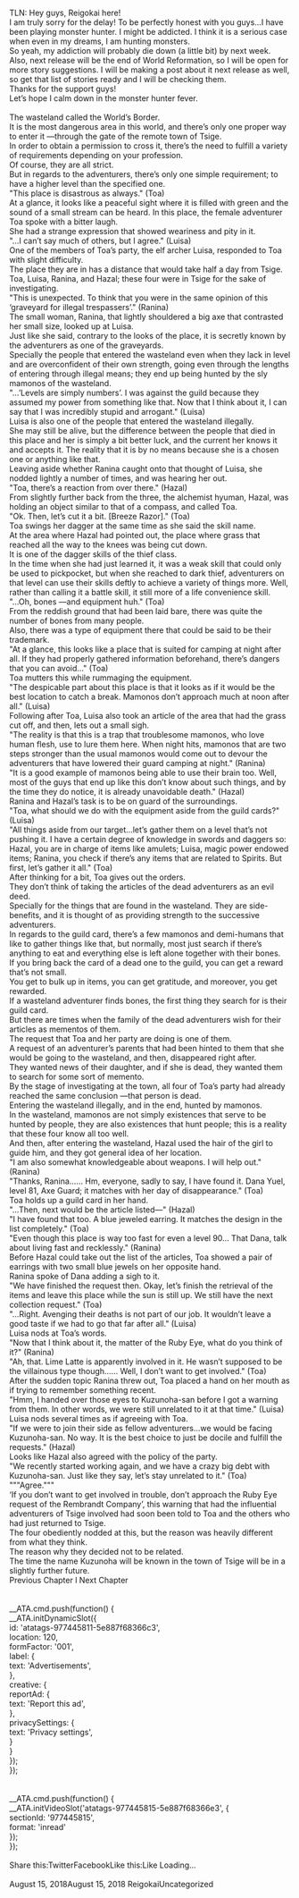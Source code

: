 <br/>
TLN: Hey guys, Reigokai here!<br/>
I am truly sorry for the delay! To be perfectly honest with you guys…I have been playing monster hunter. I might be addicted. I think it is a serious case when even in my dreams, I am hunting monsters.<br/>
So yeah, my addiction will probably die down (a little bit) by next week. Also, next release will be the end of World Reformation, so I will be open for more story suggestions. I will be making a post about it next release as well, so get that list of stories ready and I will be checking them.<br/>
Thanks for the support guys! <br/>
Let’s hope I calm down in the monster hunter fever.<br/>
<br/>
The wasteland called the World’s Border.<br/>
It is the most dangerous area in this world, and there’s only one proper way to enter it —through the gate of the remote town of Tsige.<br/>
In order to obtain a permission to cross it, there’s the need to fulfill a variety of requirements depending on your profession.<br/>
Of course, they are all strict.<br/>
But in regards to the adventurers, there’s only one simple requirement; to have a higher level than the specified one.<br/>
"This place is disastrous as always." (Toa)<br/>
At a glance, it looks like a peaceful sight where it is filled with green and the sound of a small stream can be heard. In this place, the female adventurer Toa spoke with a bitter laugh.<br/>
She had a strange expression that showed weariness and pity in it.<br/>
"…I can’t say much of others, but I agree." (Luisa)<br/>
One of the members of Toa’s party, the elf archer Luisa, responded to Toa with slight difficulty.<br/>
The place they are in has a distance that would take half a day from Tsige.<br/>
Toa, Luisa, Ranina, and Hazal; these four were in Tsige for the sake of investigating.<br/>
"This is unexpected. To think that you were in the same opinion of this ‘graveyard for illegal trespassers’." (Ranina)<br/>
The small woman, Ranina, that lightly shouldered a big axe that contrasted her small size, looked up at Luisa.<br/>
Just like she said, contrary to the looks of the place, it is secretly known by the adventurers as one of the graveyards.<br/>
Specially the people that entered the wasteland even when they lack in level and are overconfident of their own strength, going even through the lengths of entering through illegal means; they end up being hunted by the sly mamonos of the wasteland.<br/>
"…’Levels are simply numbers’. I was against the guild because they assumed my power from something like that. Now that I think about it, I can say that I was incredibly stupid and arrogant." (Luisa)<br/>
Luisa is also one of the people that entered the wasteland illegally.<br/>
She may still be alive, but the difference between the people that died in this place and her is simply a bit better luck, and the current her knows it and accepts it. The reality that it is by no means because she is a chosen one or anything like that.<br/>
Leaving aside whether Ranina caught onto that thought of Luisa, she nodded lightly a number of times, and was hearing her out.<br/>
"Toa, there’s a reaction from over there." (Hazal)<br/>
From slightly further back from the three, the alchemist hyuman, Hazal, was holding an object similar to that of a compass, and called Toa.<br/>
"Ok. Then, let’s cut it a bit. [Breeze Razor]." (Toa)<br/>
Toa swings her dagger at the same time as she said the skill name. <br/>
At the area where Hazal had pointed out, the place where grass that reached all the way to the knees was being cut down.<br/>
It is one of the dagger skills of the thief class.<br/>
In the time when she had just learned it, it was a weak skill that could only be used to pickpocket, but when she reached to dark thief, adventurers on that level can use their skills deftly to achieve a variety of things more. Well, rather than calling it a battle skill, it still more of a life convenience skill.<br/>
"…Oh, bones —and equipment huh." (Toa)<br/>
From the reddish ground that had been laid bare, there was quite the number of bones from many people. <br/>
Also, there was a type of equipment there that could be said to be their trademark.<br/>
"At a glance, this looks like a place that is suited for camping at night after all. If they had properly gathered information beforehand, there’s dangers that you can avoid…" (Toa)<br/>
Toa mutters this while rummaging the equipment.<br/>
"The despicable part about this place is that it looks as if it would be the best location to catch a break. Mamonos don’t approach much at noon after all." (Luisa)<br/>
Following after Toa, Luisa also took an article of the area that had the grass cut off, and then, lets out a small sigh.<br/>
"The reality is that this is a trap that troublesome mamonos, who love human flesh, use to lure them here. When night hits, mamonos that are two steps stronger than the usual mamonos would come out to devour the adventurers that have lowered their guard camping at night." (Ranina)<br/>
"It is a good example of mamonos being able to use their brain too. Well, most of the guys that end up like this don’t know about such things, and by the time they do notice, it is already unavoidable death." (Hazal)<br/>
Ranina and Hazal’s task is to be on guard of the surroundings.<br/>
"Toa, what should we do with the equipment aside from the guild cards?" (Luisa)<br/>
"All things aside from our target…let’s gather them on a level that’s not pushing it. I have a certain degree of knowledge in swords and daggers so: Hazal, you are in charge of items like amulets; Luisa, magic power endowed items; Ranina, you check if there’s any items that are related to Spirits. But first, let’s gather it all." (Toa)<br/>
After thinking for a bit, Toa gives out the orders. <br/>
They don’t think of taking the articles of the dead adventurers as an evil deed.<br/>
Specially for the things that are found in the wasteland. They are side-benefits, and it is thought of as providing strength to the successive adventurers.<br/>
In regards to the guild card, there’s a few mamonos and demi-humans that like to gather things like that, but normally, most just search if there’s anything to eat and everything else is left alone together with their bones. <br/>
If you bring back the card of a dead one to the guild, you can get a reward that’s not small.<br/>
You get to bulk up in items, you can get gratitude, and moreover, you get rewarded.<br/>
If a wasteland adventurer finds bones, the first thing they search for is their guild card.<br/>
But there are times when the family of the dead adventurers wish for their articles as mementos of them. <br/>
The request that Toa and her party are doing is one of them. <br/>
A request of an adventurer’s parents that had been hinted to them that she would be going to the wasteland, and then, disappeared right after. <br/>
They wanted news of their daughter, and if she is dead, they wanted them to search for some sort of memento.<br/>
By the stage of investigating at the town, all four of Toa’s party had already reached the same conclusion —that person is dead.<br/>
Entering the wasteland illegally, and in the end, hunted by mamonos.<br/>
In the wasteland, mamonos are not simply existences that serve to be hunted by people, they are also existences that hunt people; this is a reality that these four know all too well. <br/>
And then, after entering the wasteland, Hazal used the hair of the girl to guide him, and they got general idea of her location.<br/>
"I am also somewhat knowledgeable about weapons. I will help out." (Ranina)<br/>
"Thanks, Ranina…… Hm, everyone, sadly to say, I have found it. Dana Yuel, level 81, Axe Guard; it matches with her day of disappearance." (Toa)<br/>
Toa holds up a guild card in her hand.<br/>
"…Then, next would be the article listed—" (Hazal)<br/>
"I have found that too. A blue jeweled earring. It matches the design in the list completely." (Toa)<br/>
"Even though this place is way too fast for even a level 90… That Dana, talk about living fast and recklessly." (Ranina)<br/>
Before Hazal could take out the list of the articles, Toa showed a pair of earrings with two small blue jewels on her opposite hand.<br/>
Ranina spoke of Dana adding a sigh to it.<br/>
"We have finished the request then. Okay, let’s finish the retrieval of the items and leave this place while the sun is still up. We still have the next collection request." (Toa)<br/>
"…Right. Avenging their deaths is not part of our job. It wouldn’t leave a good taste if we had to go that far after all." (Luisa)<br/>
Luisa nods at Toa’s words.<br/>
"Now that I think about it, the matter of the Ruby Eye, what do you think of it?" (Ranina)<br/>
"Ah, that. Lime Latte is apparently involved in it. He wasn’t supposed to be the villainous type though…… Well, I don’t want to get involved." (Toa)<br/>
After the sudden topic Ranina threw out, Toa placed a hand on her mouth as if trying to remember something recent.<br/>
"Hmm, I handed over those eyes to Kuzunoha-san before I got a warning from them. In other words, we were still unrelated to it at that time." (Luisa)<br/>
Luisa nods several times as if agreeing with Toa.<br/>
"If we were to join their side as fellow adventurers…we would be facing Kuzunoha-san. No way. It is the best choice to just be docile and fulfill the requests." (Hazal)<br/>
Looks like Hazal also agreed with the policy of the party.<br/>
"We recently started working again, and we have a crazy big debt with Kuzunoha-san. Just like they say, let’s stay unrelated to it." (Toa)<br/>
"""Agree."""<br/>
‘If you don’t want to get involved in trouble, don’t approach the Ruby Eye request of the Rembrandt Company’, this warning that had the influential adventurers of Tsige involved had soon been told to Toa and the others who had just returned to Tsige.<br/>
The four obediently nodded at this, but the reason was heavily different from what they think.<br/>
The reason why they decided not to be related.<br/>
The time the name Kuzunoha will be known in the town of Tsige will be in a slightly further future.<br/>
Previous Chapter l Next Chapter<br/>
<br/>
<br/>
				__ATA.cmd.push(function() {<br/>
					__ATA.initDynamicSlot({<br/>
						id: 'atatags-977445811-5e887f68366c3',<br/>
						location: 120,<br/>
						formFactor: '001',<br/>
						label: {<br/>
							text: 'Advertisements',<br/>
						},<br/>
						creative: {<br/>
							reportAd: {<br/>
								text: 'Report this ad',<br/>
							},<br/>
							privacySettings: {<br/>
								text: 'Privacy settings',<br/>
							}<br/>
						}<br/>
					});<br/>
				});<br/>
			<br/>
<br/>
            __ATA.cmd.push(function() {<br/>
                __ATA.initVideoSlot('atatags-977445815-5e887f68366e3', {<br/>
                    sectionId: '977445815',<br/>
                    format: 'inread'<br/>
                });<br/>
            });<br/>
        <br/>
Share this:TwitterFacebookLike this:Like Loading... <br/>
<br/>
August 15, 2018August 15, 2018 ReigokaiUncategorized <br/>
<br/>
<br/>

